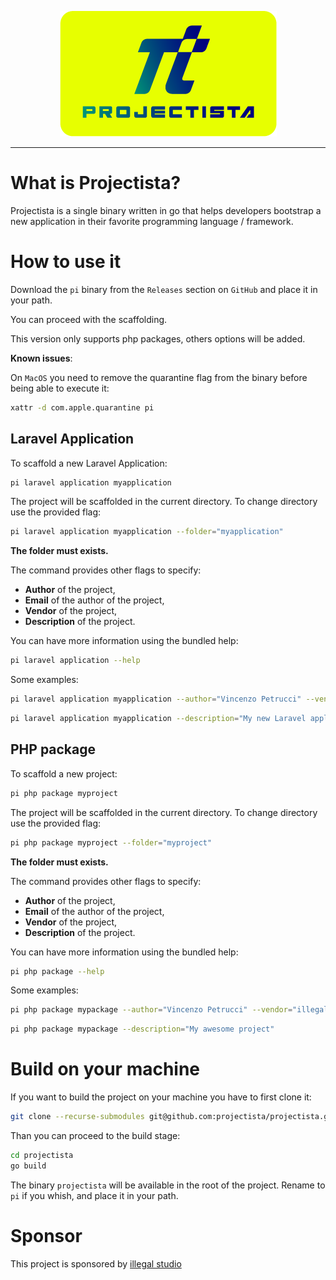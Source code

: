 <p align="center">
  <img src="https://github.com/projectista/static/blob/main/logo/projectista@2x.png">
</p>

---

# What is Projectista?

Projectista is a single binary written in go that helps developers
bootstrap a new application in their favorite programming language / framework.

# How to use it

Download the `pi` binary from the `Releases` section on `GitHub` and place it in your path.

You can proceed with the scaffolding.

This version only supports php packages, others options will be added.

**Known issues**:

On `MacOS` you need to remove the quarantine flag from the binary before being able to execute it:

```bash
xattr -d com.apple.quarantine pi
```

## Laravel Application

To scaffold a new Laravel Application:

```bash
pi laravel application myapplication
```

The project will be scaffolded in the current directory. To change directory use the provided flag:

```bash
pi laravel application myapplication --folder="myapplication"
```

**The folder must exists.**

The command provides other flags to specify:

- **Author** of the project,
- **Email** of the author of the project,
- **Vendor** of the project,
- **Description** of the project.

You can have more information using the bundled help:

```bash
pi laravel application --help
```

Some examples:

```bash
pi laravel application myapplication --author="Vincenzo Petrucci" --vendor="illegal studio"
```

```bash
pi laravel application myapplication --description="My new Laravel application"
```

## PHP package

To scaffold a new project:

```bash
pi php package myproject
```

The project will be scaffolded in the current directory. To change directory use the provided flag:

```bash
pi php package myproject --folder="myproject"
```

**The folder must exists.**

The command provides other flags to specify:

- **Author** of the project,
- **Email** of the author of the project,
- **Vendor** of the project,
- **Description** of the project.

You can have more information using the bundled help:

```bash
pi php package --help
```

Some examples:

```bash
pi php package mypackage --author="Vincenzo Petrucci" --vendor="illegal studio"
```

```bash
pi php package mypackage --description="My awesome project"
```

# Build on your machine

If you want to build the project on your machine you have to first clone it:

```bash
git clone --recurse-submodules git@github.com:projectista/projectista.git
```

Than you can proceed to the build stage:

```bash
cd projectista
go build
```

The binary `projectista` will be available in the root of the project.
Rename to `pi` if you whish, and place it in your path.

# Sponsor

This project is sponsored by [illegal studio](https://illegal.studio)
